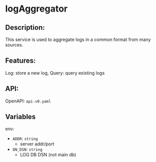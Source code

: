 # logAggregator

## Description:
This service is used to aggregate logs in a common format from many sources.

## Features:
Log: store a new log, Query: query existing logs

## API:
OpenAPI: `api-v0.yaml`

## Variables
env:
- `ADDR`: `string`
    - server addr/port
- `DN_DSN`: `string`
    - LOG DB DSN (not main db)